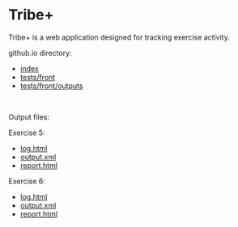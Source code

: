 # Tribe+

Tribe+ is a web application designed for tracking exercise activity.

github.io directory:
- [index](../../../)
- [tests/front](../)
- [tests/front/outputs](.)

<br>

Output files:

Exercise 5:
- [log.html](tehtava_5_log.html)
- [output.xml](tehtava_5_output.xml)
- [report.html](tehtava_5_report.html)

Exercise 6:
- [log.html](tehtava_6_log.html)
- [output.xml](tehtava_6_output.xml)
- [report.html](tehtava_6_report.html)